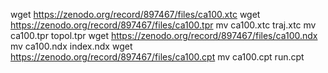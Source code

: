 wget https://zenodo.org/record/897467/files/ca100.xtc
wget https://zenodo.org/record/897467/files/ca100.tpr
mv ca100.xtc traj.xtc
mv ca100.tpr topol.tpr
wget https://zenodo.org/record/897467/files/ca100.ndx
mv ca100.ndx index.ndx
wget https://zenodo.org/record/897467/files/ca100.cpt
mv ca100.cpt run.cpt
